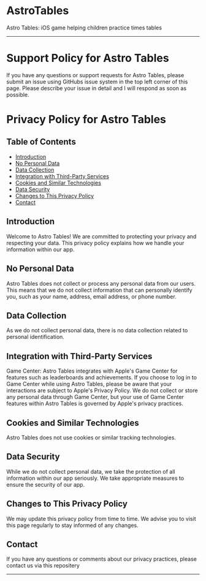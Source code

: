 # AstroTables
Astro Tables: iOS game helping children practice times tables

---
# Support Policy for Astro Tables

If you have any questions or support requests for Astro Tables, please submit an issue using GitHubs issue system in the top left corner of this page. Please describe your issue in detail and I will respond as soon as possible.

# Privacy Policy for Astro Tables

## Table of Contents
- [Introduction](#introduction)
- [No Personal Data](#no-personal-data)
- [Data Collection](#data-collection)
- [Integration with Third-Party Services](#integration-with-third-party-services)
- [Cookies and Similar Technologies](#cookies-and-similar-technologies)
- [Data Security](#data-security)
- [Changes to This Privacy Policy](#changes-to-this-privacy-policy)
- [Contact](#contact)

## Introduction
Welcome to Astro Tables! We are committed to protecting your privacy and respecting your data. This privacy policy explains how we handle your information within our app.

## No Personal Data
Astro Tables does not collect or process any personal data from our users. This means that we do not collect information that can personally identify you, such as your name, address, email address, or phone number.

## Data Collection
As we do not collect personal data, there is no data collection related to personal identification.

## Integration with Third-Party Services

Game Center:
Astro Tables integrates with Apple's Game Center for features such as leaderboards and achievements. If you choose to log in to Game Center while using Astro Tables, please be aware that your interactions are subject to Apple's Privacy Policy. We do not collect or store any personal data through Game Center, but your use of Game Center features within Astro Tables is governed by Apple's privacy practices.

## Cookies and Similar Technologies
Astro Tables does not use cookies or similar tracking technologies.

## Data Security
While we do not collect personal data, we take the protection of all information within our app seriously. We take appropriate measures to ensure the security of our app.

## Changes to This Privacy Policy
We may update this privacy policy from time to time. We advise you to visit this page regularly to stay informed of any changes.

## Contact
If you have any questions or comments about our privacy practices, please contact us via this repositery

---
